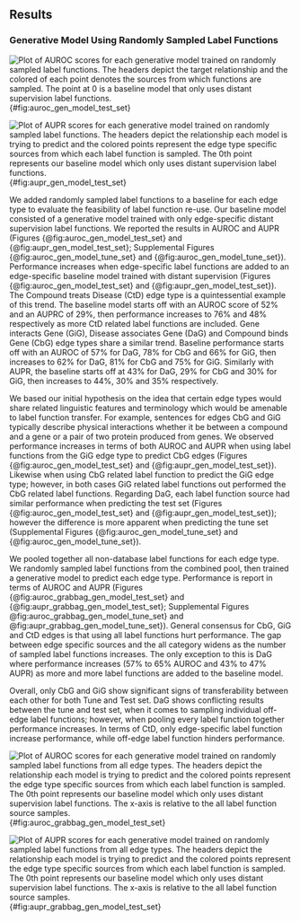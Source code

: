 ## Results

### Generative Model Using Randomly Sampled Label Functions
![
Plot of AUROC scores for each generative model trained on randomly sampled label functions.
The headers depict the target relationship and the colored of each point denotes the sources from which functions are sampled.
The point at 0 is a baseline model that only uses distant supervision label functions.
](https://raw.githubusercontent.com/danich1/snorkeling/86037d185a299a1f6dd4dd68605073849c72af6f/figures/label_sampling_experiment/transfer_test_set_auroc.png){#fig:auroc_gen_model_test_set}

![
Plot of AUPR scores for each generative model trained on randomly sampled label functions.
The headers depict the relationship each model is trying to predict and the colored points represent the edge type specific sources from which each label function is sampled.
The 0th point represents our baseline model which only uses distant supervision label functions.
](https://raw.githubusercontent.com/danich1/snorkeling/86037d185a299a1f6dd4dd68605073849c72af6f/figures/label_sampling_experiment/transfer_test_set_aupr.png){#fig:aupr_gen_model_test_set}

We added randomly sampled label functions to a baseline for each edge type to evaluate the feasibility of label function re-use.
Our baseline model consisted of a generative model trained with only edge-specific distant supervision label functions.
We reported the results in AUROC and AUPR (Figures {@fig:auroc_gen_model_test_set} and {@fig:aupr_gen_model_test_set}; Supplemental Figures {@fig:auroc_gen_model_tune_set} and {@fig:auroc_gen_model_tune_set}).  
Performance increases when edge-specific label functions are added to an edge-specific baseline model trained with distant supervision (Figures {@fig:auroc_gen_model_test_set} and {@fig:aupr_gen_model_test_set}). 
The Compound treats Disease (CtD) edge type is a quintessential example of this trend.
The baseline model starts off with an AUROC score of 52% and an AUPRC of 29%, then performance increases to 76% and 48% respectively as more CtD related label functions are included. 
Gene interacts Gene (GiG), Disease associates Gene (DaG) and Compound binds Gene (CbG) edge types share a similar trend.
Baseline performance starts off with an AUROC of 57% for DaG, 78% for CbG and 66% for GiG, then increases to 62% for DaG, 81% for CbG and 75% for GiG.
Similarly with AUPR, the baseline starts off at 43% for DaG, 29% for CbG and 30% for GiG, then increases to 44%, 30% and 35% respectively.

We based our initial hypothesis on the idea that certain edge types would share related linguistic features and terminology which would be amenable to label function transfer.
For example, sentences for edges CbG and GiG typically describe physical interactions whether it be between a compound and a gene or a pair of two protein produced from genes.
We observed performance increases in terms of both AUROC and AUPR when using label functions from the GiG edge type to predict CbG edges (Figures {@fig:auroc_gen_model_test_set} and {@fig:aupr_gen_model_test_set}).
Likewise when using CbG related label function to predict the GiG edge type; however, in both cases GiG related label functions out performed the CbG related label functions.
Regarding DaG, each label function source had similar performance when predicting the test set (Figures {@fig:auroc_gen_model_test_set} and {@fig:aupr_gen_model_test_set}); however the difference is more apparent when predicting the tune set (Supplemental Figures {@fig:auroc_gen_model_tune_set} and {@fig:auroc_gen_model_tune_set}).

We pooled together all non-database label functions for each edge type.
We randomly sampled label functions from the combined pool, then trained a generative model to predict each edge type.
Performance is report in terms of AUROC and AUPR (Figures {@fig:auroc_grabbag_gen_model_test_set} and {@fig:aupr_grabbag_gen_model_test_set}; Supplemental Figures @fig:auroc_grabbag_gen_model_tune_set} and @fig:aupr_grabbag_gen_model_tune_set}).
General consensus for CbG, GiG and CtD edges is that using all label functions hurt performance.
The gap between edge specific sources and the all category widens as the number of sampled label functions increases.
The only exception to this is DaG where performance increases (57% to 65% AUROC and 43% to 47% AUPR) as more and more label functions are added to the baseline model.

Overall, only CbG and GiG show significant signs of transferability between each other for both Tune and Test set.
DaG shows conflicting results between the tune and test set, when it comes to sampling individual off-edge label functions; however, when pooling every label function together performance increases. 
In terms of CtD, only edge-specific label function increase performance, while off-edge label function hinders performance.

![
Plot of AUROC scores for each generative model trained on randomly sampled label functions from all edge types.
The headers depict the relationship each model is trying to predict and the colored points represent the edge type specific sources from which each label function is sampled.
The 0th point represents our baseline model which only uses distant supervision label functions.
The x-axis is relative to the all label function source samples.
](https://raw.githubusercontent.com/danich1/snorkeling/86037d185a299a1f6dd4dd68605073849c72af6f/figures/label_sampling_experiment/all_lf_test_set_auroc.png){#fig:auroc_grabbag_gen_model_test_set}

![
Plot of AUPR scores for each generative model trained on randomly sampled label functions from all edge types.
The headers depict the relationship each model is trying to predict and the colored points represent the edge type specific sources from which each label function is sampled.
The 0th point represents our baseline model which only uses distant supervision label functions.
The x-axis is relative to the all label function source samples.
](https://raw.githubusercontent.com/danich1/snorkeling/86037d185a299a1f6dd4dd68605073849c72af6f/figures/label_sampling_experiment/all_lf_test_set_aupr.png){#fig:aupr_grabbag_gen_model_test_set}
